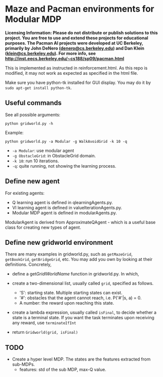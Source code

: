 Maze and Pacman environments for Modular MDP
==============

**Licensing Information: Please do not distribute or publish solutions to this
project. You are free to use and extend these projects for educational
purposes. The Pacman AI projects were developed at UC Berkeley, primarily by
John DeNero (denero@cs.berkeley.edu) and Dan Klein (klein@cs.berkeley.edu).
For more info, see http://inst.eecs.berkeley.edu/~cs188/sp09/pacman.html**

This is implemented as instructed in reinforcement.html. As this repo is modified, it may not work as expected as specified in the html file.

Make sure you have python-tk installed for GUI display. You may do it by `sudo apt-get install python-tk`.

Useful commands
--------------

See all possible arguments:

``python gridworld.py -h``

Example:

``python gridworld.py -a Modular -g WalkAvoidGrid -k 10 -q``

- `-a Modular`: use modular agent
- `-g ObstacleGrid`: in ObstacleGrid domain.
- `-k 10`: run 10 iterations.
- `-q`: quite running, not showing the learning process.

Define new agent
--------------

For existing agents:

- Q learning agent is defined in qlearningAgents.py.
- VI learning agent is defined in valueIterationAgents.py.
- Modular MDP agent is defined in modularAgents.py.

ModularAgent is derived from ApproximateQAgent - which is a useful base class for creating new types of agent.

Define new gridworld environment
--------------

There are many examples in gridworld.py, such as `getMazeGrid`, `getBookGrid`, `getBridgeGrid`, etc.
You may add you own by looking at their definitions. Concretely,

- define a get$GridlWorldName$ function in gridworld.py. In which,
- create a two-dimensional list, usually called `grid`, specified as follows.

  * 'S': starting state. Multiple starting states can exist.
  * '#': obstacles that the agent cannot reach, i.e. P('#'|s, a) = 0.
  * A number: the reward upon reaching this state.

- create a lambda expression, usually called `isFinal`, to decide whether a state is a terminal state. If you want the task terminates upon receiving any reward, use `terminateIfInt`
- return `Gridworld(grid, isFinal)`

TODO
--------------

- Create a hyper level MDP. The states are the features extracted from sub-MDPs.
	* features: std of the sub MDP, max-Q value.
